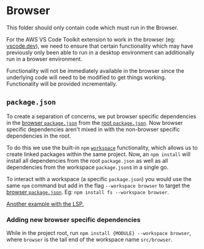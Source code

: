 # Browser

This folder should only contain code which must run in the Browser.

For the AWS VS Code Toolkit extension to work in the browser (eg: [vscode.dev](https://vscode.dev/)), we
need to ensure that certain functionality which may have previously only been able to
run in a desktop environment can additionally run in a browser environment.

Functionality will not be immediately available in the browser since the underlying code will need
to be modified to get things working. Functionality will be provided incrementally.

## `package.json`

To create a separation of concerns, we put browser specific dependencies in the [browser
`package.json`](./package.json) from the [root `package.json`](../../package.json). Now browser
specific dependencies aren't mixed in with the non-browser specific dependencies in the root.

To do this we use the built-in `npm` [`workspace`](https://docs.npmjs.com/cli/v7/using-npm/workspaces) functionality, which allows us to create linked packages within the same project.
Now, an `npm install` will install all dependencies from the root `package.json` as well as all
dependencies from the workspace `package.json`s in a single go.

To interact with a workspace (a specific `package.json`) you would use the same `npm` command but add in the flag `--workspace browser` to target the [browser `package.json`](./package.json). Eg: `npm install fs --workspace browser`.

[Another example with the LSP.](https://github.com/aws/aws-toolkit-common/blob/147df8f44f08e081675e01cebf9f957ca9658add/lsp/core/aws-lsp-yaml-common/package.json#L10)

### Adding new browser specific dependencies

While in the project root, run `npm install {MODULE} --workspace browser`, where
`browser` is the tail end of the workspace name `src/browser`.
